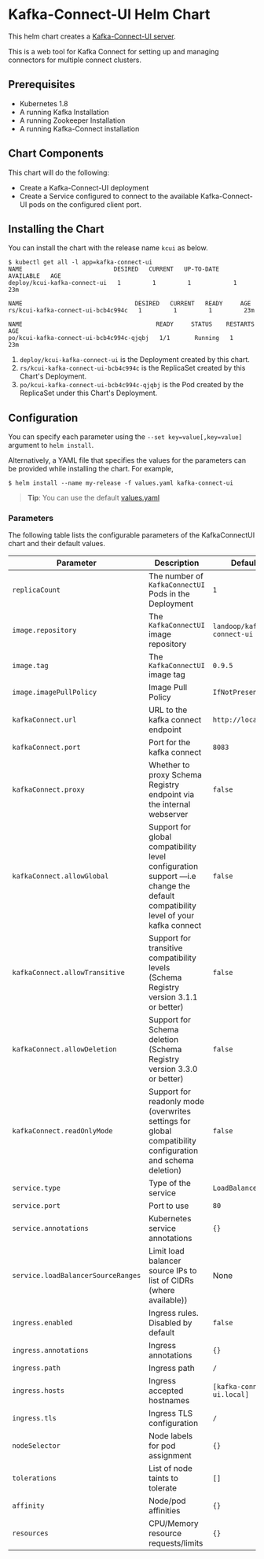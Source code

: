 # Kafka-Connect-UI Helm Chart
This helm chart creates a [Kafka-Connect-UI server](https://github.com/lensesio/kafka-connect-ui).

This is a web tool for Kafka Connect for setting up and managing connectors for multiple connect clusters.

## Prerequisites
* Kubernetes 1.8
* A running Kafka Installation
* A running Zookeeper Installation
* A running Kafka-Connect installation

## Chart Components
This chart will do the following:

* Create a Kafka-Connect-UI deployment
* Create a Service configured to connect to the available Kafka-Connect-UI pods on the configured
  client port.

## Installing the Chart
You can install the chart with the release name `kcui` as below.


```
$ kubectl get all -l app=kafka-connect-ui
NAME                          DESIRED   CURRENT   UP-TO-DATE   AVAILABLE   AGE
deploy/kcui-kafka-connect-ui   1         1         1            1           23m

NAME                                DESIRED   CURRENT   READY     AGE
rs/kcui-kafka-connect-ui-bcb4c994c   1         1         1         23m

NAME                                      READY     STATUS    RESTARTS   AGE
po/kcui-kafka-connect-ui-bcb4c994c-qjqbj   1/1       Running   1          23m
```

1. `deploy/kcui-kafka-connect-ui` is the Deployment created by this chart.
1. `rs/kcui-kafka-connect-ui-bcb4c994c` is the ReplicaSet created by this Chart's Deployment.
1. `po/kcui-kafka-connect-ui-bcb4c994c-qjqbj` is the Pod created by the ReplicaSet under this Chart's Deployment.

## Configuration
You can specify each parameter using the `--set key=value[,key=value]` argument to `helm install`.

Alternatively, a YAML file that specifies the values for the parameters can be provided while installing the chart. For example,

```console
$ helm install --name my-release -f values.yaml kafka-connect-ui
```

> **Tip**: You can use the default [values.yaml](values.yaml)

### Parameters
The following table lists the configurable parameters of the KafkaConnectUI chart and their default values.

| Parameter | Description | Default |
| --------- | ----------- | ------- |
| `replicaCount` | The number of `KafkaConnectUI` Pods in the Deployment | `1` |
| `image.repository` | The `KafkaConnectUI` image repository | `landoop/kafka-connect-ui` |
| `image.tag` | The `KafkaConnectUI` image tag | `0.9.5` |
| `image.imagePullPolicy` | Image Pull Policy | `IfNotPresent` |
| `kafkaConnect.url` | URL to the kafka connect endpoint | `http://localhost` |
| `kafkaConnect.port` | Port for the kafka connect | `8083` |
| `kafkaConnect.proxy` | Whether to proxy Schema Registry endpoint via the internal webserver | `false` |
| `kafkaConnect.allowGlobal` | Support for global compatibility level configuration support —i.e change the default compatibility level of your kafka connect | `false` |
| `kafkaConnect.allowTransitive` | Support for transitive compatibility levels (Schema Registry version 3.1.1 or better) | `false` |
| `kafkaConnect.allowDeletion` | Support for Schema deletion (Schema Registry version 3.3.0 or better) | `false` |
| `kafkaConnect.readOnlyMode` | Support for readonly mode (overwrites settings for global compatibility configuration and schema deletion) | `false` |
| `service.type` | Type of the service | `LoadBalancer` |
| `service.port` | Port to use | `80` |
| `service.annotations` | Kubernetes service annotations | `{}` |
| `service.loadBalancerSourceRanges` | Limit load balancer source IPs to list of CIDRs (where available)) | None |
| `ingress.enabled` | Ingress rules. Disabled by default | `false` |
| `ingress.annotations` | Ingress annotations | `{}` |
| `ingress.path` | Ingress path | `/` |
| `ingress.hosts` | Ingress accepted hostnames | `[kafka-connect-ui.local]` |
| `ingress.tls` | Ingress TLS configuration | `/` |
| `nodeSelector` | Node labels for pod assignment | `{}` |
| `tolerations` | List of node taints to tolerate | `[]` |
| `affinity` | Node/pod affinities | `{}` |
| `resources` | CPU/Memory resource requests/limits | `{}` |
